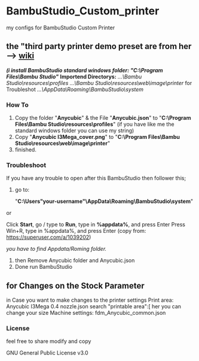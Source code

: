 # BambuStudio_Custom_printer

my configs for BambuStudio Custom Printer

## the "third party printer demo preset are from her --> [wiki](https://wiki.bambulab.com/en/software/bambu-studio/add-third-party-printer-in-studio)

_**(i install BambuStudio standard windows folder: "C:\Program Files\Bambu Studio"**_
**Importend Directorys:**
_...\Bambu Studio\resources\profiles_
_...\Bambu Studio\resources\web\image\printer_
for Troubleshot
_...\AppData\Roaming\BambuStudio\system_

### How To

1. Copy the folder "**Anycubic**" & the File "**Anycubic.json**"  to "**C:\Program Files\Bambu Studio\resources\profiles**" (if you have like me the standard windows folder you can use my string)
2. Copy "**Anycubic I3Mega_cover.png**" to "**C:\Program Files\Bambu Studio\resources\web\image\printer**"
3. finished.

### Troubleshoot

If you have any trouble to open after this BambuStudio then follower this;

1. go to:

   "**C:\Users\"your-username"\AppData\Roaming\BambuStudio\system**"

or

Click **Start**, go / type to **Run**, type in **%appdata%**, and press Enter Press Win+R, type in %appdata%, and press Enter
(copy from: <https://superuser.com/a/1039202>)

_you have to find Appdata/Roming folder._

1. then Remove Anycubic folder and Anycubic.json
2. Done run BambuStudio

## for Changes on the Stock Parameter

in Case you want to make changes to the printer settings
Print area: Anycubic I3Mega 0.4 nozzle.json search "printable area":[ her you can change your size
Machine settings: fdm_Anycubic_common.json


### License

feel free to share modify and copy

GNU General Public License v3.0